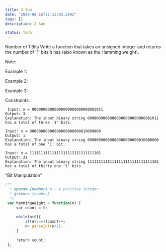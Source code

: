 ```yaml
---
title: 2 Sum
date: "2020-06-16T22:12:03.284Z"
tags: []
description: 2 Sum

status: todo
---
```


Number of 1 Bits
Write a function that takes an unsigned integer and returns the number of '1' bits it has (also known as the Hamming weight).

Note:

Example 1:

Example 2:

Example 3:

Constraints:

```
 Input: n = 00000000000000000000000000001011
Output: 3
Explanation: The input binary string 00000000000000000000000000001011 has a total of three '1' bits.

```

```
Input: n = 00000000000000000000000010000000
Output: 1
Explanation: The input binary string 00000000000000000000000010000000 has a total of one '1' bit.

```

```
Input: n = 11111111111111111111111111111101
Output: 31
Explanation: The input binary string 11111111111111111111111111111101 has a total of thirty one '1' bits.

```

"Bit Manipulation"

```javascript
/**
  * @param {number} n - a positive integer
  * @return {number}
  */
 var hammingWeight = function(n) {
     var count = 0;
     
     while(n>0){
         if(n%2==1)count++;
         n= parseInt(n/2);
     }
     
     return count;
 };
 ​
```
